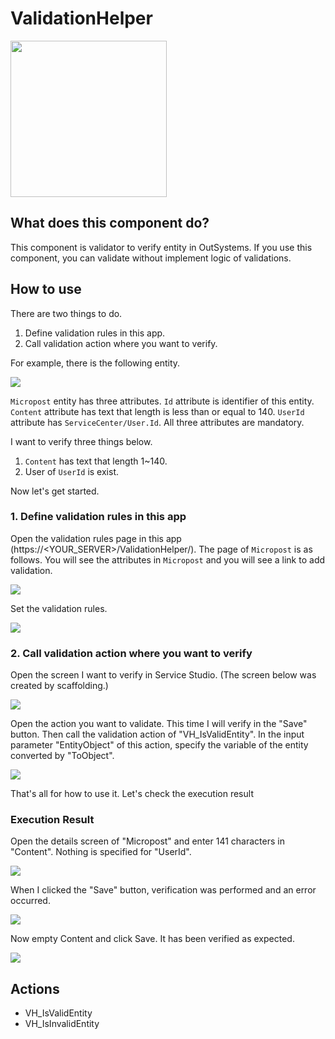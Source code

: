 # ValidationHelper

<img src='icon/validation-helper--large.svg' width='250'/>

## What does this component do?

This component is validator to verify entity in OutSystems. If you use this component, you can validate without implement logic of validations.

## How to use

There are two things to do.

1. Define validation rules in this app.
2. Call validation action where you want to verify.

For example, there is the following entity.

![](/img/README/1.png)

`Micropost` entity has three attributes.
`Id` attribute is identifier of this entity.
`Content` attribute has text that length is less than or equal to 140.
`UserId` attribute has `ServiceCenter/User.Id`.
All three attributes are mandatory.

I want to verify three things below.

1. `Content` has text that length 1~140.
2. User of `UserId` is exist.

Now let's get started.

### 1. Define validation rules in this app

Open the validation rules page in this app (https://<YOUR_SERVER>/ValidationHelper/).
The page of `Micropost` is as follows.
You will see the attributes in `Micropost` and you will see a link to add validation.

![](/img/README/2.png)

Set the validation rules.

![](/img/README/3.png)

### 2. Call validation action where you want to verify

Open the screen I want to verify in Service Studio.
(The screen below was created by scaffolding.)

![](/img/README/4.png)

Open the action you want to validate. This time I will verify in the "Save" button.
Then call the validation action of "VH_IsValidEntity".
In the input parameter "EntityObject" of this action, specify the variable of the entity converted by "ToObject".

![](/img/README/5.png)

That's all for how to use it.
Let's check the execution result

### Execution Result

Open the details screen of "Micropost" and enter 141 characters in "Content". Nothing is specified for "UserId".

![](/img/README/6.png)

When I clicked the "Save" button, verification was performed and an error occurred.

![](/img/README/7.png)

Now empty Content and click Save. It has been verified as expected.

![](/img/README/8.png)

## Actions

- VH_IsValidEntity
- VH_IsInvalidEntity

